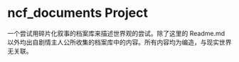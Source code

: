 # ncf_documents Project
 一个尝试用碎片化叙事的档案库来描述世界观的尝试。除了这里的 Readme.md 以外均出自剧情主人公所收集的档案库中的内容。所有内容均为编造，与现实世界无关联。

